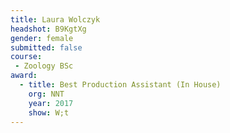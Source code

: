 ```yaml
---
title: Laura Wolczyk
headshot: B9KgtXg
gender: female
submitted: false
course:
 - Zoology BSc
award:
  - title: Best Production Assistant (In House) 
    org: NNT
    year: 2017 
    show: W;t 
---
```

